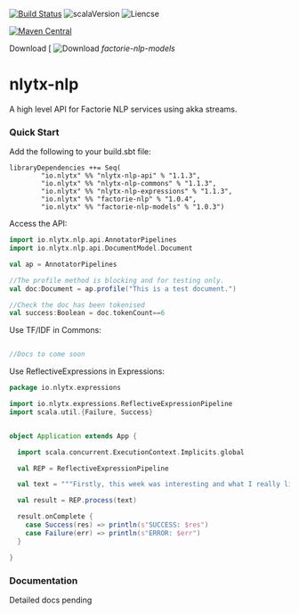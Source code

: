 [![Build Status](https://travis-ci.org/nlytx/nlytx-nlp.svg?branch=master)](https://travis-ci.org/nlytx/nlytx-nlp) ![scalaVersion](https://img.shields.io/badge/scala-2.12.6-red.svg) ![Liencse](https://img.shields.io/badge/License-Apache%202.0-lightgrey.svg)

[![Maven Central](https://maven-badges.herokuapp.com/maven-central/io.nlytx/nlytx-nlp/badge.svg)](https://maven-badges.herokuapp.com/maven-central/io.nlytx/nlytx-nlp) 

Download [ ![Download]() *factorie-nlp-models*


# nlytx-nlp

A high level API for Factorie NLP services using akka streams.

### Quick Start

Add the following to your build.sbt file:

```sbtshell
libraryDependencies ++= Seq(
        "io.nlytx" %% "nlytx-nlp-api" % "1.1.3",
        "io.nlytx" %% "nlytx-nlp-commons" % "1.1.3",
        "io.nlytx" %% "nlytx-nlp-expressions" % "1.1.3",
        "io.nlytx" %% "factorie-nlp" % "1.0.4",
        "io.nlytx" %% "factorie-nlp-models" % "1.0.3")
```

Access the API:

```scala
import io.nlytx.nlp.api.AnnotatorPipelines
import io.nlytx.nlp.api.DocumentModel.Document

val ap = AnnotatorPipelines

//The profile method is blocking and for testing only.
val doc:Document = ap.profile("This is a test document.")

//Check the doc has been tokenised
val success:Boolean = doc.tokenCount==6
```

Use TF/IDF in Commons:

```scala

//Docs to come soon

```

Use ReflectiveExpressions in Expressions:

```scala
package io.nlytx.expressions

import io.nlytx.expressions.ReflectiveExpressionPipeline
import scala.util.{Failure, Success}


object Application extends App {

  import scala.concurrent.ExecutionContext.Implicits.global

  val REP = ReflectiveExpressionPipeline

  val text = """Firstly, this week was interesting and what I really liked about it was the picture game we played on monday. I was the one who had the picture and I found it hard to communicate exactly what my drawing was, which showed me just how important communication is if you want to be successful. It was a fun activity and it showed me some good first hand experience about how to communicate. Secondly, we got back our memo assignment and I did pretty decent on it but definitely need to rewrite it and work on my memo writing overall. I need to work on cutting out the fat and my passive writing style, which I know is going to be hard to change but I feel like with a lot of practice I will be able to vastly improve in this area. Lastly, we have started to gain a little progress on the team project and have come up with some ideas on how to go about researching our proposition. With regards to my action plan I can’t recall working on encouraging the heart within my group, so that is something I have to be more aware of when we are meeting and do my best to better myself in this area. I do feel like I have began to form some sort of a relationship with my group members, but I still need to improve these relationships in order for it to feel like I have really developed long term friendships/relationships within my group. This weekend my plan is to work on rewriting my memo and writing up my resume. I had a good time in class this week and I am looking forward to what next week has in store for us."""

  val result = REP.process(text)

  result.onComplete {
    case Success(res) => println(s"SUCCESS: $res")
    case Failure(err) => println(s"ERROR: $err")
  }

}
```

### Documentation

Detailed docs pending

